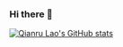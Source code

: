 ### Hi there 👋
[![Qianru Lao's GitHub stats](https://github-readme-stats.vercel.app/api?username=EstherBear&count_private=true&show_icons=true)](https://github.com/anuraghazra/github-readme-stats)

<!--
**EstherBear/EstherBear** is a ✨ _special_ ✨ repository because its `README.md` (this file) appears on your GitHub profile.

Here are some ideas to get you started:

- 🔭 I’m currently working on ...
- 🌱 I’m currently learning ...
- 👯 I’m looking to collaborate on ...
- 🤔 I’m looking for help with ...
- 💬 Ask me about ...
- 📫 How to reach me: ...
- 😄 Pronouns: ...
- ⚡ Fun fact: ...
-->
